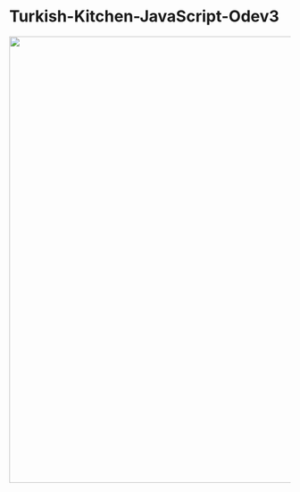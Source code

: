 # Turkish-Kitchen-JavaScript-Odev3
<p><img width="800px" src="https://github.com/fatihyuksel3109/Turkish-Kitchen-JavaScript-Odev3/blob/main/TurkishKitchen.gif" alt=""></p>
